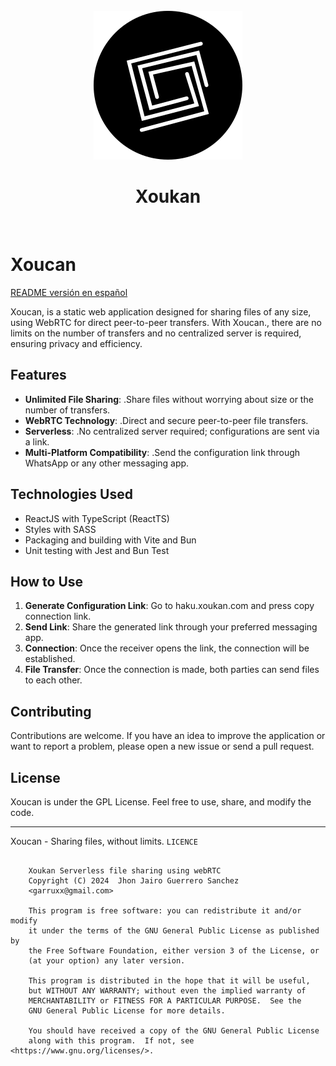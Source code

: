 <center> 
  <br/>
  <img src="public/favicon.svg"/> 
  <h1>Xoukan</h1>
  <br/>
</center>

# Xoucan

[README versión en español](README.md)

Xoucan, is a static web application designed for sharing files of any size, using WebRTC for direct peer-to-peer transfers. With Xoucan., there are no limits on the number of transfers and no centralized server is required, ensuring privacy and efficiency.

## Features

- **Unlimited File Sharing**: .Share files without worrying about size or the number of transfers.
- **WebRTC Technology**: .Direct and secure peer-to-peer file transfers.
- **Serverless**: .No centralized server required; configurations are sent via a link.
- **Multi-Platform Compatibility**: .Send the configuration link through WhatsApp or any other messaging app.

## Technologies Used

- ReactJS with TypeScript (ReactTS)
- Styles with SASS
- Packaging and building with Vite and Bun
- Unit testing with Jest and Bun Test

## How to Use

1. **Generate Configuration Link**: Go to haku.xoukan.com and press copy connection link.
2. **Send Link**: Share the generated link through your preferred messaging app.
3. **Connection**: Once the receiver opens the link, the connection will be established.
4. **File Transfer**: Once the connection is made, both parties can send files to each other.

## Contributing

Contributions are welcome. If you have an idea to improve the application or want to report a problem, please open a new issue or send a pull request.

## License

Xoucan is under the GPL License. Feel free to use, share, and modify the code.

---

Xoucan - Sharing files, without limits.
```LICENCE```
```LICENCE 

    Xoukan Serverless file sharing using webRTC
    Copyright (C) 2024  Jhon Jairo Guerrero Sanchez 
    <garruxx@gmail.com>

    This program is free software: you can redistribute it and/or modify
    it under the terms of the GNU General Public License as published by
    the Free Software Foundation, either version 3 of the License, or
    (at your option) any later version.

    This program is distributed in the hope that it will be useful,
    but WITHOUT ANY WARRANTY; without even the implied warranty of
    MERCHANTABILITY or FITNESS FOR A PARTICULAR PURPOSE.  See the
    GNU General Public License for more details.

    You should have received a copy of the GNU General Public License
    along with this program.  If not, see <https://www.gnu.org/licenses/>.
```
